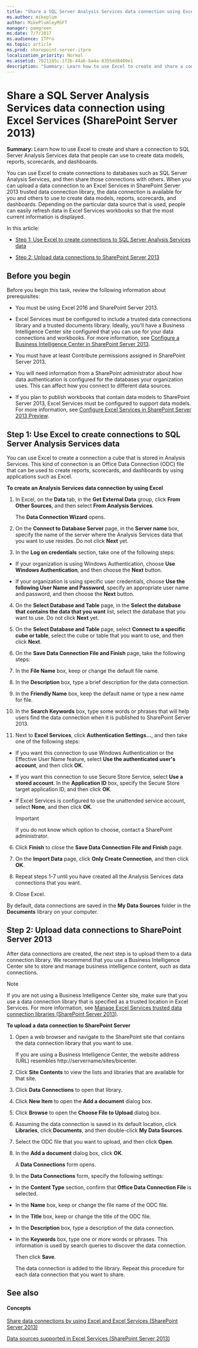 ```yaml
---
title: "Share a SQL Server Analysis Services data connection using Excel Services (SharePoint Server 2013)"
ms.author: mikeplum
author: MikePlumleyMSFT
manager: pamgreen
ms.date: 7/7/2017
ms.audience: ITPro
ms.topic: article
ms.prod: sharepoint-server-itpro
localization_priority: Normal
ms.assetid: 7021185c-1f2b-44a6-ba4a-8355dd8409e1
description: "Summary: Learn how to use Excel to create and share a connection to SQL Server Analysis Services data that people can use to create data models, reports, scorecards, and dashboards."
---
```


# Share a SQL Server Analysis Services data connection using Excel Services (SharePoint Server 2013)

 **Summary:** Learn how to use Excel to create and share a connection to SQL Server Analysis Services data that people can use to create data models, reports, scorecards, and dashboards. 
  
You can use Excel to create connections to databases such as SQL Server Analysis Services, and then share those connections with others. When you can upload a data connection to an Excel Services in SharePoint Server 2013 trusted data connection library, the data connection is available for you and others to use to create data models, reports, scorecards, and dashboards. Depending on the particular data source that is used, people can easily refresh data in Excel Services workbooks so that the most current information is displayed.
  
In this article:
  
- [Step 1: Use Excel to create connections to SQL Server Analysis Services data](share-a-sql-server-analysis-services-data-connection-using-excel-services-sharep.md#part1)
    
- [Step 2: Upload data connections to SharePoint Server 2013](share-a-sql-server-analysis-services-data-connection-using-excel-services-sharep.md#part2)
    
## Before you begin
<a name="begin"> </a>

Before you begin this task, review the following information about prerequisites:
  
- You must be using Excel 2016 and SharePoint Server 2013.
    
- Excel Services must be configured to include a trusted data connections library and a trusted documents library. Ideally, you'll have a Business Intelligence Center site configured that you can use for your data connections and workbooks. For more information, see [Configure a Business Intelligence Center in SharePoint Server 2013](http://technet.microsoft.com/library/7c52a0e8-81fa-43af-aec8-d3ed3febdbf1%28Office.14%29.aspx).
    
- You must have at least Contribute permissions assigned in SharePoint Server 2013.
    
- You will need information from a SharePoint administrator about how data authentication is configured for the databases your organization uses. This can affect how you connect to different data sources. 
    
- If you plan to publish workbooks that contain data models to SharePoint Server 2013, Excel Services must be configured to support data models. For more information, see [Configure Excel Services in SharePoint Server 2013 Preview](http://technet.microsoft.com/library/9cb81758-9d0b-4970-9ca0-a75eedf6093b.aspx).
    
## Step 1: Use Excel to create connections to SQL Server Analysis Services data
<a name="part1"> </a>

You can use Excel to create a connection a cube that is stored in Analysis Services. This kind of connection is an Office Data Connection (ODC) file that can be used to create reports, scorecards, and dashboards by using applications such as Excel.
  
 **To create an Analysis Services data connection by using Excel**
  
1. In Excel, on the **Data** tab, in the **Get External Data** group, click **From Other Sources**, and then select **From Analysis Services**.
    
    The **Data Connection Wizard** opens. 
    
2. On the **Connect to Database Server** page, in the **Server name** box, specify the name of the server where the Analysis Services data that you want to use resides. Do not click **Next** yet. 
    
3. In the **Log on credentials** section, take one of the following steps: 
    
  - If your organization is using Windows Authentication, choose **Use Windows Authentication**, and then choose the **Next** button. 
    
  - If your organization is using specific user credentials, choose **Use the following User Name and Password**, specify an appropriate user name and password, and then choose the **Next** button. 
    
4. On the **Select Database and Table** page, in the **Select the database that contains the data that you want** list, select the database that you want to use. Do not click **Next** yet. 
    
5. On the **Select Database and Table** page, select **Connect to a specific cube or table**, select the cube or table that you want to use, and then click **Next**.
    
6. On the **Save Data Connection File and Finish** page, take the following steps: 
    
1. In the **File Name** box, keep or change the default file name. 
    
2. In the **Description** box, type a brief description for the data connection. 
    
3. In the **Friendly Name** box, keep the default name or type a new name for file. 
    
4. In the **Search Keywords** box, type some words or phrases that will help users find the data connection when it is published to SharePoint Server 2013. 
    
5. Next to **Excel Services**, click **Authentication Settings…**, and then take one of the following steps:
    
  - If you want this connection to use Windows Authentication or the Effective User Name feature, select **Use the authenticated user's account**, and then click **OK**.
    
  - If you want this connection to use Secure Store Service, select **Use a stored account**. In the **Application ID** box, specify the Secure Store target application ID, and then click **OK**.
    
  - If Excel Services is configured to use the unattended service account, select **None**, and then click **OK**.
    
    > [!IMPORTANT]
    > If you do not know which option to choose, contact a SharePoint administrator. 
  
6. Click **Finish** to close the **Save Data Connection File and Finish** page. 
    
7. On the **Import Data** page, click **Only Create Connection**, and then click **OK**.
    
8. Repeat steps 1-7 until you have created all the Analysis Services data connections that you want.
    
9. Close Excel.
    
By default, data connections are saved in the **My Data Sources** folder in the **Documents** library on your computer. 
  
## Step 2: Upload data connections to SharePoint Server 2013
<a name="part2"> </a>

After data connections are created, the next step is to upload them to a data connection library. We recommend that you use a Business Intelligence Center site to store and manage business intelligence content, such as data connections. 
  
> [!NOTE]
> If you are not using a Business Intelligence Center site, make sure that you use a data connection library that is specified as a trusted location in Excel Services. For more information, see [Manage Excel Services trusted data connection libraries (SharePoint Server 2013)](manage-excel-services-trusted-data-connection-libraries.md). 
  
 **To upload a data connection to SharePoint Server**
  
1. Open a web browser and navigate to the SharePoint site that contains the data connection library that you want to use.
    
    If you are using a Business Intelligence Center, the website address (URL) resembles http://servername/sites/bicenter.
    
2. Click **Site Contents** to view the lists and libraries that are available for that site. 
    
3. Click **Data Connections** to open that library. 
    
4. Click **New Item** to open the **Add a document** dialog box. 
    
5. Click **Browse** to open the **Choose File to Upload** dialog box. 
    
6. Assuming the data connection is saved in its default location, click **Libraries**, click **Documents**, and then double-click **My Data Sources**.
    
7. Select the ODC file that you want to upload, and then click **Open**.
    
8. In the **Add a document** dialog box, click **OK**.
    
    A **Data Connections** form opens. 
    
9. In the **Data Connections** form, specify the following settings: 
    
  - In the **Content Type** section, confirm that **Office Data Connection File** is selected. 
    
  - In the **Name** box, keep or change the file name of the ODC file. 
    
  - In the **Title** box, keep or change the title of the ODC file. 
    
  - In the **Description** box, type a description of the data connection. 
    
  - In the **Keywords** box, type one or more words or phrases. This information is used by search queries to discover the data connection. 
    
    Then click **Save**.
    
    The data connection is added to the library. Repeat this procedure for each data connection that you want to share.
    
## See also
<a name="part2"> </a>

#### Concepts

[Share data connections by using Excel and Excel Services (SharePoint Server 2013)](share-data-connections-by-using-excel-and-excel-services-sharepoint-server-2013.md)
  
[Data sources supported in Excel Services (SharePoint Server 2013)](data-sources-supported-in-excel-services-sharepoint-server-2013.md)

